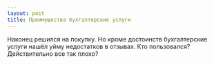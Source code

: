 ```yaml
---
layout: post 
title: Преимущества бухгалтерские услуги 
--- 
```

Наконец решился на покупку. Но кроме достоинств бухгалтерские услуги нашёл уйму недостатков в отзывах. Кто пользовался? Действительно все так плохо?